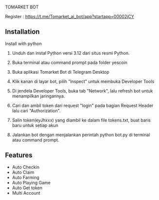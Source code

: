 TOMARKET BOT

Register : https://t.me/Tomarket_ai_bot/app?startapp=00002jCY

## Installation

Install with python

1. Unduh dan instal Python versi 3.12 dari situs resmi Python.

2. Buka terminal atau command prompt pada folder yescoin
3. Buka aplikasi Tomarket Bot di Telegram Desktop
4. Klik kanan di layar bot, pilih "Inspect" untuk membuka Developer Tools
5. Di jendela Developer Tools, buka tab "Network", lalu refresh bot untuk menampilkan jaringannya.
6. Cari dan ambil token dari request "login" pada bagian Request Header lalu cari "Authorization".
7. Salin token(eyJhxxx) yang diambil ke dalam file tokens.txt, buat baris baru untuk setiap akun
8. Jalankan bot dengan menjalankan perintah python bot.py di terminal atau command prompt.

## Features

- Auto Checkin
- Auto Claim
- Auto Farming
- Auto Playing Game
- Auto Get token
- Multi Account
